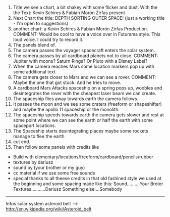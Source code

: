 1. Title we see a chart, a bit shakey with some flicker and dust. With the the Text: Kevin Schires & Fabian Morón Zirfas present
2. Next Chart the title: DEPTH SORTING OUTER SPACE! (just a working title - I'm open to suggestions)
3. another chart: a Kevin Schires & Fabian Morón Zirfas Production. 
COMMENT: Would be cool to have a voice over in Futurama style. This loud voice. I could try to record it. 
4. The panels blend of.
5. The camera passes the voyager spacecraft enters the solar system.
6. The camera passes by all cardboard planets not to close.
COMMENT: Jupiter with moons? Saturn Rings? Or Pluto with a Disney Label?
7. When the camera reaches Mars some location markers pop up with some additional text.
8. The camera gets closer to Mars and we can see a rover.
COMMENT: Maybe the one that got stuck. And he tries to move.
9. A cardboard Mars Attacks spaceship on a spring pops up, woobles and desintegrates the rover with the cheapest laser beam we can create.
10. The spaceship flies away towards earth the camera follows.
11. It passes the moon and we see some craters (freeform or shapeshifter) and maybe the apollo 11 spaceship or the monolith.
12. The spaceship speeds towards earth the camera gets slower and rest at some point where we can see the earth or half the earth  with some spaceport locations.
13. The Spaceship starts desintegrating places maybe some rockets manage to flee the earth
14. cut end.
15. Than follow some panels with credits like
- Build with elementary/locations/freeform/cardboard/pencils/rubber 
- textures by dariusz
- sound by (your brother or my guy)
- cc material if we use some free sounds
- special thanks to
all theese credits in that old fashined style we used at the beginning
and some spacing made like this:
Sound..........Your Broter
Textures...........Dariusz
Something else....Somebody


-------------
Infos 
solar system asteroid belt --> http://en.wikipedia.org/wiki/Asteroid_belt